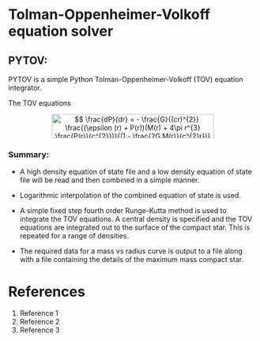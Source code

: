 # Tolman-Oppenheimer-Volkoff equation solver

## PYTOV:
PYTOV is a simple Python Tolman-Oppenheimer-Volkoff (TOV) equation integrator.

The TOV equations

<p align="center"><img alt="$$&#10;\frac{dP}{dr} = - \frac{G}{(cr)^{2}} \frac{(\epsilon (r) + P(r))(M(r) + 4\pi r^{3} \frac{P(r)}{c^{2}})}{(1 - \frac{2G M(r)}{c^{2}r})}&#10;$$" src="https://rawgit.com/dlwhittenbury/PYTOV/svgs/df0261d65270bc97c0b09d7835b14a41.svg" align="middle" width="328.35165pt" height="49.145085pt"/></p>


### Summary:
-   A high density equation of state file and a low density equation of state file will be read and then combined in a simple manner.

-   Logarithmic interpolation of the combined equation of state is used.

-   A simple fixed step fourth order Runge-Kutta method is used to integrate the TOV equations. A central density is specified and the TOV equations are integrated out to the surface of the compact star. This is repeated for a range of densities.

-   The required data for a mass vs radius curve is output to a file along with a file containing the details of the maximum mass compact star.



# References
1. Reference 1
2. Reference 2
3. Reference 3
